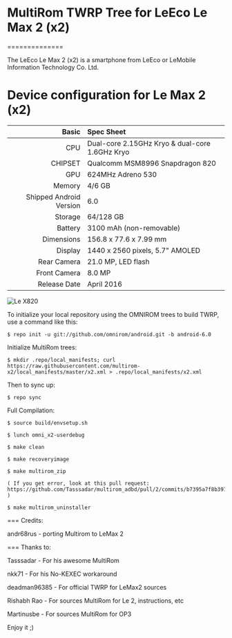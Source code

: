 # MultiRom TWRP Tree for LeEco Le Max 2 (x2)
==============

The LeEco Le Max 2 (x2) is a smartphone from LeEco or LeMobile Information Technology Co. Ltd.

Device configuration for Le Max 2 (x2)
=====================================

Basic   | Spec Sheet
-------:|:-------------------------
CPU     | Dual-core 2.15GHz Kryo & dual-core 1.6GHz Kryo
CHIPSET | Qualcomm MSM8996 Snapdragon 820
GPU     | 624MHz Adreno 530
Memory  | 4/6 GB
Shipped Android Version | 6.0
Storage | 64/128 GB
Battery | 3100 mAh (non-removable)
Dimensions | 156.8 x 77.6 x 7.99 mm
Display | 1440 x 2560 pixels, 5.7" AMOLED
Rear Camera  | 21.0 MP, LED flash
Front Camera | 8.0 MP
Release Date | April 2016

![Le X820](http://img2.hdletv.com/file/20160905/default/12511498927079974 "Le X820")

To initialize your local repository using the OMNIROM trees to build TWRP, use a command like this:

	$ repo init -u git://github.com/omnirom/android.git -b android-6.0

Initialize MultiRom trees:

	$ mkdir .repo/local_manifests; curl https://raw.githubusercontent.com/multirom-x2/local_manifests/master/x2.xml > .repo/local_manifests/x2.xml

Then to sync up:

	$ repo sync

Full Compilation:

	$ source build/envsetup.sh

	$ lunch omni_x2-userdebug
        
	$ make clean

	$ make recoveryimage
		
	$ make multirom_zip

	( If you get error, look at this pull request: https://github.com/Tasssadar/multirom_adbd/pull/2/commits/b7395a7f8b397e75024610e2f3c965bb90fbd2e7 )

	$ make multirom_uninstaller


=== Credits:

andr68rus - porting Multirom to LeMax 2

=== Thanks to:

Tasssadar - For his awesome MultiRom

nkk71 - For his No-KEXEC workaround

deadman96385 - For official TWRP for LeMax2 sources

Rishabh Rao - For sources MultiRom for Le 2, instructions, etc

Martinusbe - For sources MultiRom for OP3

Enjoy it ;)
